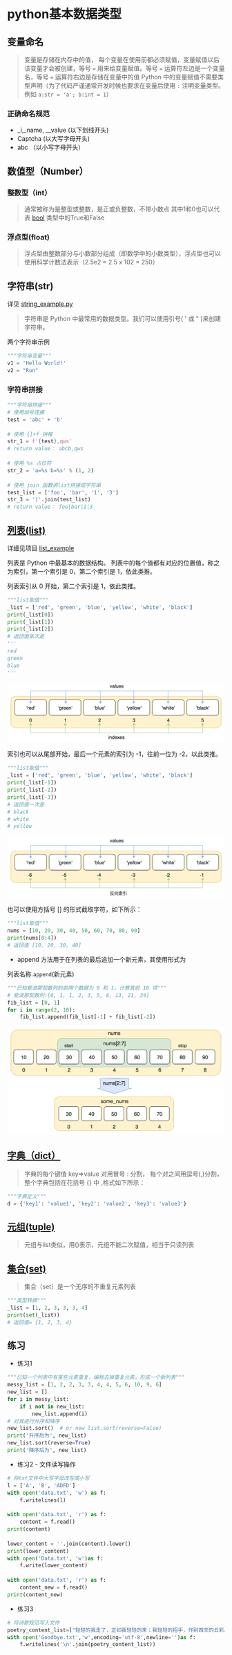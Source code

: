 # python基本数据类型

## 变量命名

> 变量是存储在内存中的值，
> 每个变量在使用前都必须赋值，变量赋值以后该变量才会被创建，等号 `=` 用来给变量赋值。等号 `=` 运算符左边是一个变量名，等号 `=` 运算符右边是存储在变量中的值
> Python 中的变量赋值不需要类型声明（为了代码严谨通常开发时候也要求在变量后使用 `:` 注明变量类型。例如 `a:str = 'a'; b:int = 1`）

### 正确命名规范

- _i,_name, __value (以下划线开头)
- Captcha (以大写字母开头)
- abc  （以小写字母开头）

## 数值型（Number）

### 整数型（int）

> 通常被称为是整型或整数，是正或负整数，不带小数点
> 其中1和0也可以代表 [bool](https://docs.python.org/zh-cn/3/library/functions.html?highlight=bool#bool)
> 类型中的True和False

### 浮点型(float)

> 浮点型由整数部分与小数部分组成（即数学中的小数类型），浮点型也可以使用科学计数法表示（2.5e2 = 2.5 x 102 = 250）

## 字符串(str)

详见 [string_example.py](string_example.py)

> 字符串是 Python 中最常用的数据类型。我们可以使用引号( ' 或 " )来创建字符串。

两个字符串示例

```python
"""字符串变量"""
v1 = 'Hello World!'
v2 = "Run"
```

### 字符串拼接

```python
"""字符串拼接"""
# 使用加号连接
test = 'abc' + 'b'

# 使用 {}+f 拼接
str_1 = f'{test},qws'
# return value： abcb,qws

# 使用 %s 占位符
str_2 = 'a=%s b=%s' % (1, 2)

# 使用 join 函数讲list拼接成字符串
test_list = ['foo', 'bar', '1', '3']
str_3 = '|'.join(test_list)
# return value： foo|bar|1|3
```

## [列表(list)](https://www.runoob.com/python3/python3-list.html)

详细见项目 [list_example](list_example.py)

列表是 Python 中最基本的数据结构。
列表中的每个值都有对应的位置值，称之为索引，第一个索引是 0，第二个索引是 1，依此类推。

列表索引从 0 开始，第二个索引是 1，依此类推。

```python
"""list取值"""
_list = ['red', 'green', 'blue', 'yellow', 'white', 'black']
print(_list[0])
print(_list[1])
print(_list[2])
# 返回值依次是
'''
red
green
blue
'''
```

![img.png](../data/img.png)

索引也可以从尾部开始，最后一个元素的索引为 -1，往前一位为 -2，以此类推。

```python
"""list取值"""
_list = ['red', 'green', 'blue', 'yellow', 'white', 'black']
print(_list[-1])
print(_list[-2])
print(_list[-3])
# 返回值一次是
# black
# white
# yellow
```

![img.png](../data/img1.png)

也可以使用方括号 [] 的形式截取字符，如下所示：

```python
"""list取值"""
nums = [10, 20, 30, 40, 50, 60, 70, 80, 90]
print(nums[0:4])
# 返回值 [10, 20, 30, 40]
```

- append 方法用于在列表的最后追加一个新元素，其使用形式为

列表名称.`append`(新元素)

```python
"""已知斐波那契数列的前两个数据为 0 和 1，计算其前 10 项"""
# 斐波那契数列:[0, 1, 1, 2, 3, 5, 8, 13, 21, 34]
fib_list = [0, 1]
for i in range(2, 10):
    fib_list.append(fib_list[-1] + fib_list[-2])
```

![img.png](../data/img2.png)

## [字典（dict）](https://www.runoob.com/python3/python3-dictionary.html)

> 字典的每个键值 key=>value 对用冒号 : 分割，
> 每个对之间用逗号(,)分割，整个字典包括在花括号 {} 中 ,格式如下所示：

```python
"""字典定义"""
d = {'key1': 'value1', 'key2': 'value2', 'key3': 'value3'}
```

## [元组(tuple)](https://www.runoob.com/python/python-tuples.html)

> 元组与list类似，用()表示，元组不能二次赋值，相当于只读列表

## [集合(set)](https://www.runoob.com/python3/python3-set.html)

> 集合（set）是一个无序的不重复元素列表

```python
"""类型转换"""
_list = [1, 2, 3, 3, 3, 4]
print(set(_list))
# 返回值= {1, 2, 3, 4}
```

## 练习

- 练习1

```python
"""已知一个列表中有某些元素重复，编程去掉重复元素，形成一个新列表"""
messy_list = [1, 2, 2, 3, 3, 4, 4, 5, 6, 10, 9, 6]
new_list = []
for i in messy_list:
    if i not in new_list:
        new_list.append(i)
# 对其进行升序和降序
new_list.sort()  # or new_list.sort(reverse=False)
print('升序后为', new_list)
new_list.sort(reverse=True)
print('降序后为', new_list)
```

- 练习2 - 文件读写操作

```python
# 将txt文件中大写字母改写成小写
l = ['A', 'B', 'ADFD']
with open('data.txt', 'w') as f:
    f.writelines(l)

with open('data.txt', 'r') as f:
    content = f.read()
print(content)

lower_content = ''.join(content).lower()
print(lower_content)
with open('Data.txt', 'w')as f:
    f.write(lower_content)

with open('data.txt', 'r') as f:
    content_new = f.read()
print(content_new)

```

- 练习3

```python
# 将诗歌规范写入文件
poetry_content_list=["轻轻的我走了，正如我轻轻的来；我轻轻的招手，作别西天的云彩。","那河畔的金柳，是夕阳中的新娘；波光里的艳影，在我的心头荡漾。"]
with open('Goodbye.txt','w',encoding='utf-8',newline='')as f:
    f.writelines('\n'.join(poetry_content_list))
```

